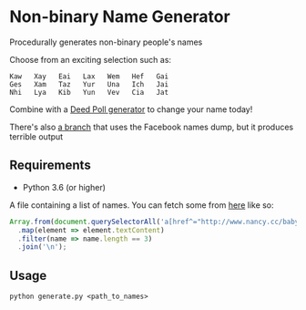 # Non-binary Name Generator
Procedurally generates non-binary people's names

Choose from an exciting selection such as:

```
Kaw   Xay   Eai   Lax   Wem   Hef   Gai
Ges   Xam   Taz   Yur   Una   Ich   Jai
Nhi   Lya   Kib   Yun   Vev   Cia   Jat
```

Combine with a [Deed Poll generator](https://deedpoll.lgbt/) to change your name today!

There's also [a branch](https://github.com/The-Silverwood-Institute/non-binary-name-generator/tree/fb_dump) that uses the Facebook names dump, but it produces terrible output

## Requirements

- Python 3.6 (or higher)

A file containing a list of names. You can fetch some from [here](http://www.nancy.cc/3-letter-baby-names/) like so:
```js
Array.from(document.querySelectorAll('a[href^="http://www.nancy.cc/baby-name/"]'))
  .map(element => element.textContent)
  .filter(name => name.length == 3)
  .join('\n');
```

## Usage

`python generate.py <path_to_names>`
